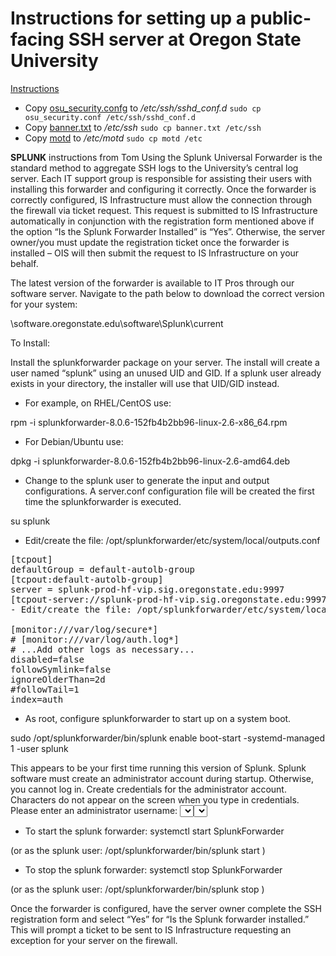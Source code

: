 # Instructions for setting up a public-facing SSH server at Oregon State University

[Instructions](https://oregonstate.teamdynamix.com/TDClient/1935/Portal/KB/ArticleDet?ID=122712)

- Copy [osu_security.confg](../SystemFiles/osu_security.conf) to */etc/ssh/sshd_conf.d* `sudo cp osu_security.conf /etc/ssh/sshd_conf.d`
- Copy [banner.txt](../SystemFiles/banner.txt) to */etc/ssh* `sudo cp banner.txt /etc/ssh`
- Copy [motd](../SystemFiles/motd) to */etc/motd* `sudo cp motd /etc`

**SPLUNK** instructions from Tom
Using the Splunk Universal Forwarder is the standard method to aggregate SSH logs to the University’s central log server. Each IT support group is responsible for assisting their users with installing this forwarder and configuring it correctly. Once the forwarder is correctly configured, IS Infrastructure must allow the connection through the firewall via ticket request. This request is submitted to IS Infrastructure automatically in conjunction with the registration form mentioned above if the option “Is the Splunk Forwarder Installed” is “Yes”. Otherwise, the server owner/you must update the registration ticket once the forwarder is installed – OIS will then submit the request to IS Infrastructure on your behalf.

The latest version of the forwarder is available to IT Pros through our software server. Navigate to the path below to download the correct version for your system:

\\software.oregonstate.edu\software\Splunk\current

To Install:

Install the splunkforwarder package on your server.  The install will create a user named “splunk” using an unused UID and GID.  If a splunk user already exists in your directory, the installer will use that UID/GID instead.

- For example, on RHEL/CentOS use:

rpm -i splunkforwarder-8.0.6-152fb4b2bb96-linux-2.6-x86_64.rpm

- For Debian/Ubuntu use:

dpkg -i splunkforwarder-8.0.6-152fb4b2bb96-linux-2.6-amd64.deb

- Change to the splunk user to generate the input and output configurations.  A server.conf configuration file will be created the first time the splunkforwarder is executed.

su splunk

- Edit/create the file: /opt/splunkforwarder/etc/system/local/outputs.conf
<pre>
[tcpout]
defaultGroup = default-autolb-group
[tcpout:default-autolb-group]
server = splunk-prod-hf-vip.sig.oregonstate.edu:9997
[tcpout-server://splunk-prod-hf-vip.sig.oregonstate.edu:9997]
- Edit/create the file: /opt/splunkforwarder/etc/system/local/inputs.conf

[monitor:///var/log/secure*]
# [monitor:///var/log/auth.log*]
# ...Add other logs as necessary...
disabled=false
followSymlink=false
ignoreOlderThan=2d
#followTail=1
index=auth
</pre>
- As root, configure splunkforwarder to start up on a system boot.

sudo /opt/splunkforwarder/bin/splunk enable boot-start -systemd-managed 1 -user splunk

This appears to be your first time running this version of Splunk.
Splunk software must create an administrator account during startup. Otherwise, you cannot log in.
Create credentials for the administrator account.
Characters do not appear on the screen when you type in credentials.
Please enter an administrator username: <select an admin account>
Please enter a new password: <select an admin password>
Systemd unit file installed at /etc/systemd/system/SplunkForwarder.service.
Configured as systemd managed service.
 

- To start the splunk forwarder:  systemctl start SplunkForwarder

(or as the splunk user: /opt/splunkforwarder/bin/splunk start )

- To stop the splunk forwarder:  systemctl stop SplunkForwarder

(or as the splunk user: /opt/splunkforwarder/bin/splunk stop )

 

Once the forwarder is configured, have the server owner complete the SSH registration form and select “Yes” for “Is the Splunk forwarder installed.” This will prompt a ticket to be sent to IS Infrastructure requesting an exception for your server on the firewall.
</pre>
